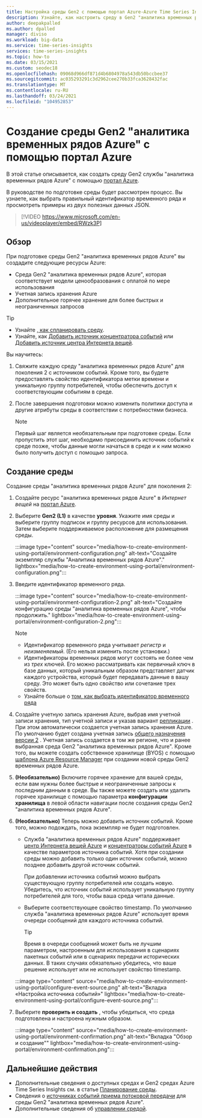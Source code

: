 ```yaml
---
title: Настройка среды Gen2 с помощью портал Azure-Azure Time Series Insights Gen2 | Документация Майкрософт
description: Узнайте, как настроить среду в Gen2 "аналитика временных рядов Azure" с помощью портал Azure.
author: deepakpalled
ms.author: dpalled
manager: diviso
ms.workload: big-data
ms.service: time-series-insights
services: time-series-insights
ms.topic: how-to
ms.date: 03/15/2021
ms.custom: seodec18
ms.openlocfilehash: 09068d966df871d4b6804978a543db50bccbee37
ms.sourcegitcommit: ac035293291c3d2962cee270b33fca3628432fac
ms.translationtype: MT
ms.contentlocale: ru-RU
ms.lasthandoff: 03/24/2021
ms.locfileid: "104952853"
---
```

# <a name="create-an-azure-time-series-insights-gen2-environment-using-the-azure-portal"></a>Создание среды Gen2 "аналитика временных рядов Azure" с помощью портал Azure

В этой статье описывается, как создать среду Gen2 службы "аналитика временных рядов Azure" с помощью [портал Azure](https://portal.azure.com/).

В руководстве по подготовке среды будет рассмотрен процесс. Вы узнаете, как выбрать правильный идентификатор временного ряда и просмотреть примеры из двух полезных данных JSON.</br>

> [!VIDEO https://www.microsoft.com/en-us/videoplayer/embed/RWzk3P]

## <a name="overview"></a>Обзор

При подготовке среды Gen2 "аналитика временных рядов Azure" вы создадите следующие ресурсы Azure:

* Среда Gen2 "аналитика временных рядов Azure", которая соответствует модели ценообразования с оплатой по мере использования
* Учетная запись хранения Azure
* Дополнительное горячее хранение для более быстрых и неограниченных запросов

> [!TIP]
>
> * Узнайте [, как спланировать среду](./how-to-plan-your-environment.md).
> * Узнайте, как [Добавить источник концентратора событий](./how-to-ingest-data-event-hub.md) или [Добавить источник центра Интернета вещей](./how-to-ingest-data-iot-hub.md).

Вы научитесь:

1. Свяжите каждую среду "аналитика временных рядов Azure" для поколения 2 с источником событий. Кроме того, вы будете предоставлять свойство идентификатора метки времени и уникальную группу потребителей, чтобы обеспечить доступ к соответствующим событиям в среде.

1. После завершения подготовки можно изменить политики доступа и другие атрибуты среды в соответствии с потребностями бизнеса.

   > [!NOTE]
   > Первый шаг является необязательным при подготовке среды. Если пропустить этот шаг, необходимо присоединить источник событий к среде позже, чтобы данные могли начаться в среде и к ним можно было получить доступ с помощью запроса.

## <a name="create-the-environment"></a>Создание среды

Создание среды "аналитика временных рядов Azure" для поколения 2:

1. Создайте ресурс "аналитика временных рядов Azure" в *Интернет вещей* на [портал Azure](https://portal.azure.com/).

1. Выберите **Gen2 (L1)** в качестве **уровня**. Укажите имя среды и выберите группу подписок и группу ресурсов для использования. Затем выберите поддерживаемое расположение для размещения среды.

   :::image type="content" source="media/how-to-create-environment-using-portal/environment-configuration.png" alt-text="Создайте экземпляр службы &quot;Аналитика временных рядов Azure&quot;." lightbox="media/how-to-create-environment-using-portal/environment-configuration.png":::

1. Введите идентификатор временного ряда.

   :::image type="content" source="media/how-to-create-environment-using-portal/environment-configuration-2.png" alt-text="Создайте конфигурацию среды &quot;аналитика временных рядов Azure&quot;, чтобы продолжить." lightbox="media/how-to-create-environment-using-portal/environment-configuration-2.png":::

   > [!NOTE]
   >
   > * Идентификатор временного ряда учитывает *регистр* и *неизменяемый*. (Его нельзя изменить после установки.)
   > * Идентификаторы временных рядов могут состоять не более чем из *трех* ключей. Его можно рассматривать как первичный ключ в базе данных, который уникальным образом представляет датчик каждого устройства, который будет передавать данные в вашу среду. Это может быть одно свойство или сочетание трех свойств.
   > * Узнайте больше о [том, как выбрать идентификатор временного ряда](./how-to-select-tsid.md)

1. Создайте учетную запись хранения Azure, выбрав имя учетной записи хранения, тип учетной записи и указав вариант [репликации](../storage/common/redundancy-migration.md?tabs=portal) . При этом автоматически создается учетная запись хранения Azure. По умолчанию будет создана учетная запись [общего назначения версии 2](../storage/common/storage-account-overview.md) . Учетная запись создается в том же регионе, что и ранее выбранная среда Gen2 "аналитика временных рядов Azure".
Кроме того, вы можете создать собственное хранилище (BYOS) с помощью [шаблона Azure Resource Manager](./time-series-insights-manage-resources-using-azure-resource-manager-template.md) при создании новой среды Gen2 временных рядов Azure.

1. **(Необязательно)** Включите горячее хранение для вашей среды, если вам нужны более быстрые и неограниченные запросы к последним данным в среде. Вы также можете создать или удалить горячее хранилище с помощью параметра **конфигурации хранилища** в левой области навигации после создания среды Gen2 "аналитика временных рядов Azure".

1. **(Необязательно)** Теперь можно добавить источник событий. Кроме того, можно подождать, пока экземпляр не будет подготовлен.

   * Служба "аналитика временных рядов Azure" поддерживает [центр Интернета вещей Azure](./how-to-ingest-data-iot-hub.md) и [концентраторы событий Azure](./how-to-ingest-data-event-hub.md) в качестве параметров источника событий. Хотя при создании среды можно добавить только один источник событий, можно позднее добавить другой источник событий.

     При добавлении источника событий можно выбрать существующую группу потребителей или создать новую. Убедитесь, что источник событий использует уникальную группу потребителей для того, чтобы ваша среда читала данные.

   * Выберите соответствующее свойство timestamp. По умолчанию служба "аналитика временных рядов Azure" использует время очереди сообщений для каждого источника событий.

     > [!TIP]
     > Время в очереди сообщений может быть не лучшим параметром, настроенным для использования в сценариях пакетных событий или в сценариях передачи исторических данных. В таких случаях обязательно убедитесь, что ваше решение использует или не использует свойство timestamp.

   :::image type="content" source="media/how-to-create-environment-using-portal/configure-event-source.png" alt-text="Вкладка «Настройка источника событий»" lightbox="media/how-to-create-environment-using-portal/configure-event-source.png":::

1. Выберите **проверить и создать** , чтобы убедиться, что среда подготовлена и настроена нужным образом.

    :::image type="content" source="media/how-to-create-environment-using-portal/environment-confirmation.png" alt-text="Вкладка &quot;Обзор и создание&quot;" lightbox="media/how-to-create-environment-using-portal/environment-confirmation.png":::

## <a name="next-steps"></a>Дальнейшие действия

* Дополнительные сведения о доступных средах и Gen2 средах Azure Time Series Insights см. в статье [Планирование среды](./how-to-plan-your-environment.md).
* Сведения о [источниках событий приема потоковой передачи](./concepts-streaming-ingestion-event-sources.md) для среды Gen2 "аналитика временных рядов Azure".
* Дополнительные сведения об [управлении средой](./how-to-provision-manage.md).
